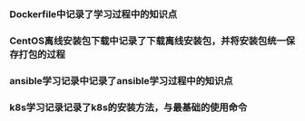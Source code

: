 ### Dockerfile中记录了学习过程中的知识点

### CentOS离线安装包下载中记录了下载离线安装包，并将安装包统一保存打包的过程

### ansible学习记录中记录了ansible学习过程中的知识点

### k8s学习记录记录了k8s的安装方法，与最基础的使用命令
